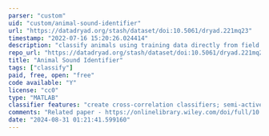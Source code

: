 ```yaml
---
parser: "custom"
uid: "custom/animal-sound-identifier"
url: "https://datadryad.org/stash/dataset/doi:10.5061/dryad.221mq23"
timestamp: "2022-07-16 15:20:26.024414"
description: "classify animals using training data directly from field recordings, without reference libraries"
repo_url: "https://datadryad.org/stash/dataset/doi:10.5061/dryad.221mq23"
title: "Animal Sound Identifier"
tags: ["classify"]
paid, free, open: "free"
code available: "Y"
license: "cc0"
type: "MATLAB"
classifier features: "create cross-correlation classifiers; semi-active learning approach to create classifiers with little initial training data"
comments: "Related paper - https://onlinelibrary.wiley.com/doi/full/10.1111/ele.13092"
date: "2024-08-31 01:21:41.599160"
---
```


